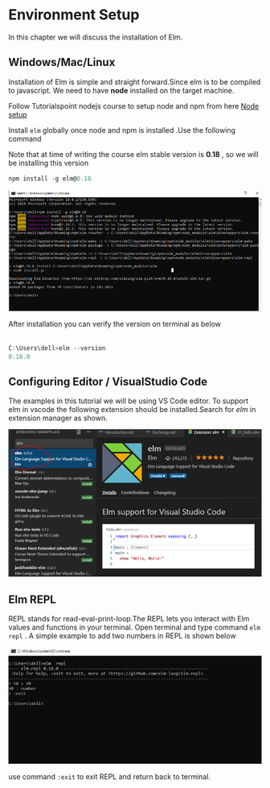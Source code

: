 # Environment Setup

In this chapter we will discuss the installation of Elm.

## Windows/Mac/Linux

Installation of Elm is simple and straight forward.Since elm is to be compiled to javascript. We need to have **node** installed on the target machine.

Follow Tutorialspoint nodejs course to setup node and npm from here  [Node setup](https://www.tutorialspoint.com/nodejs/nodejs_environment_setup.htm)

Install `elm` globally once node and npm is installed .Use  the following command

Note that at time of writing the course elm stable version is  **0.18** , so we will be installing this version

```javascript
npm install -g elm@0.18
```

![start](https://github.com/kannans89/ElmRepo/blob/master/images/01_Installation_step1.PNG?raw=true)

After installation you can verify the version on terminal as below

```javascript

C:\Users\dell>elm --version
0.18.0

```

## Configuring Editor / VisualStudio Code

The examples in this tutorial we will be using VS Code editor. To support elm in vscode the following extension should be installed.Search for *elm* in extension manager as shown.

![vscodeExtension](https://github.com/kannans89/ElmRepo/blob/master/images/04_vscode_extension.PNG?raw=true)

## Elm REPL

REPL stands for read-eval-print-loop.The REPL lets you interact with Elm values and functions in your terminal.
Open terminal and type command `elm repl` . A simple example to add two numbers in REPL is shown below

![REPL](https://github.com/kannans89/ElmRepo/blob/master/images/02_repl.PNG?raw=true)

use command `:exit` to exit REPL and return back to terminal.

<!--

If you are on Mac or Windows, you can use the installers to get everything set up easily

## Windows

To install elm on windows we need to download the windows executable from [here](https://github.com/elm/compiler/releases/download/0.19.0/installer-for-windows.exe)

Double click the **installer-for-windows.exe** file ,the following window will appear.

![start](https://github.com/kannans89/ElmRepo/blob/master/images/01_Installation_step1.PNG?raw=true)

Follow the simple steps , keep default setting and once the wizard completes installation you will see the completed screen as shown below

![complete](https://github.com/kannans89/ElmRepo/blob/master/images/02_Installation.PNG?raw=true)

you can verify after installation by opening the windows terminal and typing command `elm repl` as shown

![elm repl](https://github.com/kannans89/ElmRepo/blob/master/images/03_elm_repl.PNG?raw=true)

## Mac

To install elm in mac first we need to download the installer for mac from [here](https://github.com/elm/compiler/releases/download/0.19.0/installer-for-mac.pkg)

Once you launch the installer you will get following screen

![start](https://github.com/kannans89/ElmRepo/blob/master/images/01_Installation_step1.PNG?raw=true)

complete the installation wizard by selecting the default settings.


 -->
